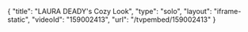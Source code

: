 {
    "title": "LAURA DEADY's Cozy Look",
    "type": "solo",
    "layout": "iframe-static",
    "videoId": "159002413",
    "url": "\/tvpembed\/159002413"
}